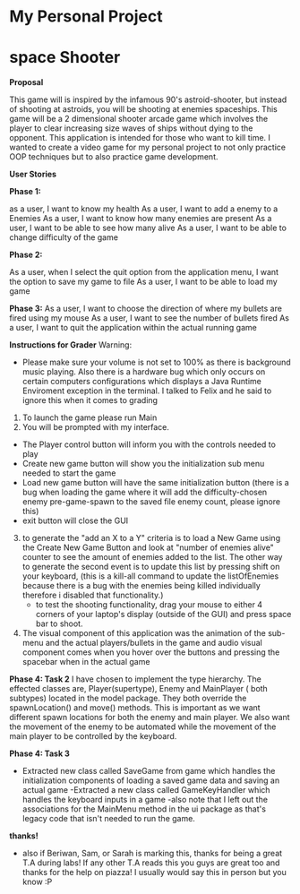 # My Personal Project

# space Shooter
**Proposal** 

This game will is inspired by the infamous 90's astroid-shooter, but instead of shooting at astroids, you 
will be shooting at enemies spaceships. This game will be a 2 dimensional shooter arcade game which involves 
the player to clear increasing size waves of ships without dying to the opponent. This application is intended 
for those who want to kill time. I wanted to create a video game for my personal project to not only practice OOP 
techniques but to also practice game development.

**User Stories**

**Phase 1:**

as a user, I want to know my health 
As a user, I want to add a enemy to a Enemies
As a user, I want to know how many enemies are present
As a user, I want to be able to see how many alive
As a user, I want to be able to change difficulty of the game

**Phase 2:**

As a user, when I select the quit option from the application menu, I want the option to save my game to file
As a user, I want to be able to load my game


**Phase 3:**
As a user, I want to choose the direction of where my bullets are fired using my mouse
As a user, I want to see the number of bullets fired
As a user, I want to quit the application within the actual running game 

**Instructions for Grader**
Warning: 
* Please make sure your volume is not set to 100% as there is background music playing. Also there is a hardware bug
 which only occurs on certain computers configurations which displays a Java Runtime Enviroment exception in the
  terminal. I talked to Felix and he said to ignore this when it comes 
 to grading
1. To launch the game please run Main
2. You will be prompted with my interface. 
- The Player control button will inform you with the controls needed to play
- Create new game button will show you the initialization sub menu needed to start the game
- Load new game button will have the same initialization button 
    (there is a bug when loading the game where it will add the difficulty-chosen enemy pre-game-spawn to the saved 
    file enemy count, please ignore this)
- exit button will close the GUI
3. to generate the "add an X to a Y" criteria is to load a New Game using the Create New Game Button and look at 
"number of enemies alive" counter to see the amount of enemies added to the list. The other way to generate the second 
event is to update
     this list by pressing shift on your keyboard, (this is a kill-all command to update the listOfEnemies because there is a bug with 
     the enemies being killed individually therefore i disabled that functionality.)
     - to test the shooting functionality, drag your mouse to either 4 corners of your laptop's display 
     (outside of the GUI) and press space bar to shoot.
4. The visual component of this application was the animation of the sub-menu and the actual players/bullets in the game
 and audio visual component comes when you hover over the buttons and pressing the spacebar when in the actual game
 
 
**Phase 4: Task 2**
I have chosen to implement the type hierarchy. The effected classes are, Player(supertype), 
Enemy and MainPlayer ( both subtypes) located in the model package.
They both override the spawnLocation() and move() methods. This is important as we want different spawn locations for
both the enemy and main player. We also want the movement of the enemy to be automated while the movement of the main 
player to be controlled by the keyboard.


**Phase 4: Task 3** 
- Extracted new class called SaveGame from game which handles the initialization components of loading a saved game data
and saving an actual game
-Extracted a new class called GameKeyHandler which handles the keyboard inputs in a game
-also note that I left out the associations for the MainMenu method in the ui package as that's legacy code that isn't
needed to run the game.


**thanks!**
- also if Beriwan, Sam, or Sarah is marking this, thanks for being a great T.A during labs! 
If any other T.A reads this you guys are great too and thanks for the help on piazza!
I usually would say this in person but you know :P

